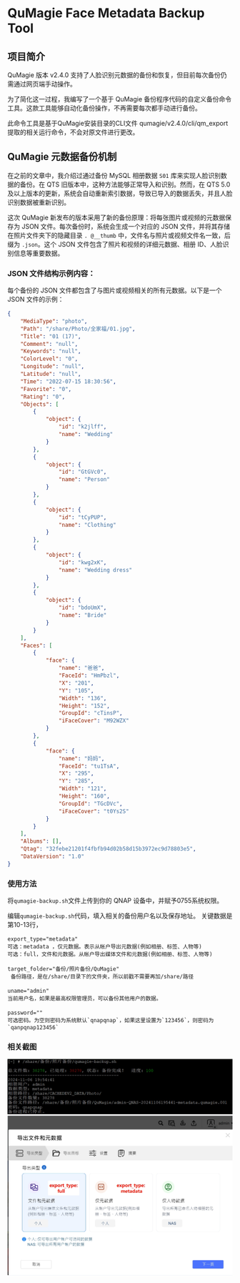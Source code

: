 # QuMagie Face Metadata Backup Tool

## 项目简介

QuMagie 版本 v2.4.0 支持了人脸识别元数据的备份和恢复，但目前每次备份仍需通过网页端手动操作。

为了简化这一过程，我编写了一个基于 QuMagie 备份程序代码的自定义备份命令工具。这款工具能够自动化备份操作，不再需要每次都手动进行备份。

此命令工具是基于QuMagie安装目录的CLI文件 qumagie/v2.4.0/cli/qm_export 提取的相关运行命令，不会对原文件进行更改。

## QuMagie 元数据备份机制

在之前的文章中，我介绍过通过备份 MySQL 相册数据 `S01` 库来实现人脸识别数据的备份。在 QTS 旧版本中，这种方法能够正常导入和识别。然而，在 QTS 5.0 及以上版本的更新，系统会自动重新索引数据，导致已导入的数据丢失，并且人脸识别数据被重新识别。

这次 QuMagie 新发布的版本采用了新的备份原理：将每张图片或视频的元数据保存为 JSON 文件。每次备份时，系统会生成一个对应的 JSON 文件，并将其存储在照片文件夹下的隐藏目录 `. @__thumb` 中，文件名与照片或视频文件名一致，后缀为 `.json`。这个 JSON 文件包含了照片和视频的详细元数据、相册 ID、人脸识别信息等重要数据。

### JSON 文件结构示例内容：

每个备份的 JSON 文件都包含了与图片或视频相关的所有元数据。以下是一个 JSON 文件的示例：

```json
{
    "MediaType": "photo",
    "Path": "/share/Photo/全家福/01.jpg",
    "Title": "01 (17)",
    "Comment": "null",
    "Keywords": "null",
    "ColorLevel": "0",
    "Longitude": "null",
    "Latitude": "null",
    "Time": "2022-07-15 18:30:56",
    "Favorite": "0",
    "Rating": "0",
    "Objects": [
        {
            "object": {
                "id": "k2jlff",
                "name": "Wedding"
            }
        },
        {
            "object": {
                "id": "GtGVc0",
                "name": "Person"
            }
        },
        {
            "object": {
                "id": "tCyPUP",
                "name": "Clothing"
            }
        },
        {
            "object": {
                "id": "kwg2xK",
                "name": "Wedding dress"
            }
        },
        {
            "object": {
                "id": "bdoUmX",
                "name": "Bride"
            }
        }
    ],
    "Faces": [
        {
            "face": {
                "name": "爸爸",
                "FaceId": "HmPbzl",
                "X": "201",
                "Y": "105",
                "Width": "136",
                "Height": "152",
                "GroupId": "cTinsP",
                "iFaceCover": "M92WZX"
            }
        },
        {
            "face": {
                "name": "妈妈",
                "FaceId": "tu1TsA",
                "X": "295",
                "Y": "285",
                "Width": "121",
                "Height": "160",
                "GroupId": "TGcDVc",
                "iFaceCover": "t0Ys2S"
            }
        }
    ],
    "Albums": [],
    "Qtag": "32febe21201f4fbfb94d02b58d15b3972ec9d78803e5",
    "DataVersion": "1.0"
}
```
### 使用方法
将`qumagie-backup.sh`文件上传到你的 QNAP 设备中，并赋予0755系统权限。

编辑`qumagie-backup.sh`代码，填入相关的备份用户名以及保存地址。
关键数据是第10-13行，
```
export_type="metadata"   
可选：metadata ，仅元数据。表示从帐户导出元数据(例如相册、标签、人物等)
可选：full，文件和元数据。从帐户导出媒体文件和元数据(例如相册、标签、人物等)

target_folder="备份/照片备份/QuMagie"
 备份路径，是在/share/目录下的文件夹，所以前戳不需要再加/share/路径

uname="admin"
当前用户名，如果是最高权限管理员，可以备份其他用户的数据。

password=""
可选密码。为空则密码为系统默认`qnapqnap`，如果这里设置为`123456`，则密码为`qanpqnap123456`
```
### 相关截图
![command](https://raw.githubusercontent.com/iranee/qnap-qumagie-face-data/refs/heads/main/command.jpg
)
![数据类型](https://raw.githubusercontent.com/iranee/qnap-qumagie-face-data/refs/heads/main/ui.jpg
)

